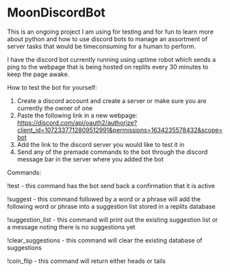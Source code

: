 # MoonDiscordBot
This is an ongoing project I am using for testing and for fun to learn more about python and how to use discord bots to manage an assortment of server tasks that would be timeconsuming for a human to perform.

I have the discord bot currently running using uptime robot which sends a ping to the webpage that is being hosted on replits every 30 minutes to keep the page awake.

How to test the bot for yourself:

1. Create a discord account and create a server or make sure you are currently the owner of one
2. Paste the following link in a new webpage: https://discord.com/api/oauth2/authorize?client_id=1072337712809512991&permissions=1634235578432&scope=bot
3. Add the link to the discord server you would like to test it in
4. Send any of the premade commands to the bot through the discord message bar in the server where you added the bot

Commands:

!test - this command has the bot send back a confirmation that it is active

!suggest - this command followed by a word or a phrase will add the following word or phrase into a suggestion list stored in a replits database

!suggestion_list - this command will print out the existing suggestion list or a message noting there is no suggestions yet

!clear_suggestions - this command will clear the existing database of suggestions

!coin_flip - this command will return either heads or tails
